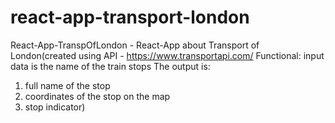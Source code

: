 # react-app-transport-london

React-App-TranspOfLondon - React-App about Transport of London(created using API - https://www.transportapi.com/ Functional: input data is the name of the train stops The output is:

1. full name of the stop
2. coordinates of the stop on the map
3. stop indicator)
